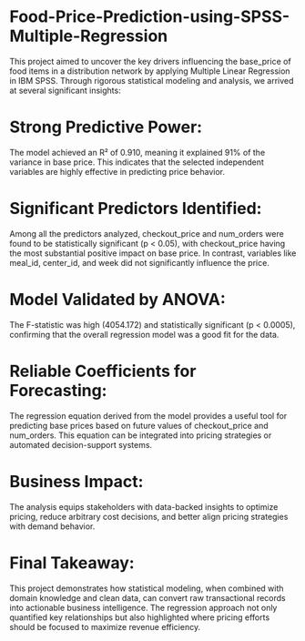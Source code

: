 # Food-Price-Prediction-using-SPSS-Multiple-Regression

This project aimed to uncover the key drivers influencing the base_price of food items in a distribution network by applying Multiple Linear Regression in IBM SPSS. Through rigorous statistical modeling and analysis, we arrived at several significant insights:

# Strong Predictive Power:
The model achieved an R² of 0.910, meaning it explained 91% of the variance in base price. This indicates that the selected independent variables are highly effective in predicting price behavior.

# Significant Predictors Identified:
Among all the predictors analyzed, checkout_price and num_orders were found to be statistically significant (p < 0.05), with checkout_price having the most substantial positive impact on base price. In contrast, variables like meal_id, center_id, and week did not significantly influence the price.

# Model Validated by ANOVA:
The F-statistic was high (4054.172) and statistically significant (p < 0.0005), confirming that the overall regression model was a good fit for the data.

# Reliable Coefficients for Forecasting:
The regression equation derived from the model provides a useful tool for predicting base prices based on future values of checkout_price and num_orders. This equation can be integrated into pricing strategies or automated decision-support systems.

# Business Impact:
The analysis equips stakeholders with data-backed insights to optimize pricing, reduce arbitrary cost decisions, and better align pricing strategies with demand behavior.

# Final Takeaway:
This project demonstrates how statistical modeling, when combined with domain knowledge and clean data, can convert raw transactional records into actionable business intelligence. The regression approach not only quantified key relationships but also highlighted where pricing efforts should be focused to maximize revenue efficiency.

